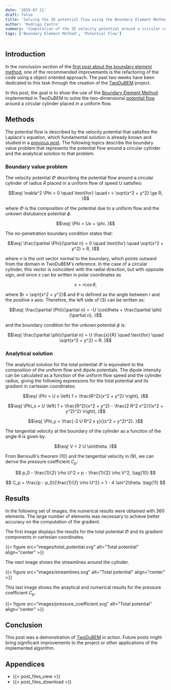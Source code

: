 ```yaml
---
date: '2025-07-11'
draft: false
title: 'Solving the 2D potential flow using the Boundary Element Method'
author: 'Rodrigo Castro'
summary: 'Computation of the 2D velocity potential around a circular cylinder using the Boundary Element Method.'
tags: ['Boundary Element Method', 'Potential Flow']
---
```


## Introduction
In the conclusion section of the [first post about the boundary element method][bem_python], one of the recommended improvements is the refactoring of the code using a object oriented approach. The past two weeks have been dedicated to this task through the creation of the [TwoDuBEM] project.

In this post, the goal is to show the use of the [Boundary Element Method][bem] implemented in TwoDuBEM to solve the two-dimensional [potential flow][potflow] around a circular cylinder placed in a uniform flow.

## Methods
The potential flow is described by the velocity potential that satisfies the Laplace's equation, which fundamental solution is already known and studied in a [previous post][2d_incoef]. The following topics describe the boundary value problem that represents the potential flow around a circular cylinder and the analytical solution to that problem.

### Boundary value problem
The velocity potential $\Phi$ describing the potential flow around a circular cylinder of radius $R$ placed in a uniform flow of speed $U$ satisfies:

$$\eq{
\nabla^2 \Phi = 0 \quad \text{for} \quad r = \sqrt{x^2 + y^2} \ge R,
}$$

where $\Phi$ is the composition of the potential due to a uniform flow and the unkown distubance potential $\phi$.

$$\eq{
\Phi = Ux + \phi.
}$$

The no-penetration boundary condition states that:

$$\eq{
\frac{\partial \Phi}{\partial n} = 0 \quad \text{for} \quad \sqrt{x^2 + y^2} = R,
}$$

where $n$ is the unit vector normal to the boundary, which points outward from the domain in TwoDuBEM's reference. In the case of a circular cylinder, this vector is coincident with the radial direction, but with opposite sign, and since $x$ can be written in polar coordinates as

$$ x = r \cos\theta, $$

where $r = \sqrt{x^2 + y^2}$ and $\theta$ is defined as the angle between $r$ and the positive $x$ axis. Therefore, the left side of $(3)$ can be written as:

$$\eq{
\frac{\partial \Phi}{\partial n} = -U \cos\theta + \frac{\partial \phi}{\partial n},
}$$

and the boundary condition for the unkown potential $\phi$ is:

$$\eq{
\frac{\partial \phi}{\partial n} = U \frac{x}{R} \quad \text{for} \quad \sqrt{x^2 + y^2} = R.
}$$

### Analytical solution

The analytical solution for the total potential $\Phi$ is equivalent to the composition of the uniform flow and dipole potentials. The dipole intensity can be calculated as a function of the uniform flow speed and the cylinder radius, giving the following expressions for the total potential and its gradient in cartesian coordinates:

$$\eq{
\Phi = U x \left( 1 + \frac{R^2}{x^2 + y^2} \right),
}$$

$$\eq{
\Phi_x = U \left( 1 + \frac{R^2}{x^2 + y^2} - \frac{2 R^2 x^2}{(x^2 + y^2)^2} \right),
}$$

$$\eq{
\Phi_y = \frac{-2 U R^2 x y}{(x^2 + y^2)^2}.
}$$

The tangential velocity at the boundary of the cylinder as a function of the angle $\theta$ is given by:

$$\eq{
V = 2 U \sin\theta.
}$$

From Bernoulli's theorem $(10)$ and the tangential velocity in $(9)$, we can derive the pressure coefficient $C_p$:

$$ p_0 - \frac{1}{2} \rho U^2 = p - \frac{1}{2} \rho V^2, \tag{10} $$

$$ C_p = \frac{p - p_0}{\frac{1}{2} \rho U^2} = 1 - 4 \sin^2\theta. \tag{11} $$


## Results
In the following set of images, the numerical results were obtained with 360 elements. The large number of elements was necessary to achieve better accuracy on the computation of the gradient.

The first image displays the results for the total potential $\Phi$ and its gradient components in cartesian coordinates.

{{< figure src="images/total_potential.svg" alt="Total potential" align="center" >}}

The next image shows the streamlines around the cylinder.

{{< figure src="images/streamlines.svg" alt="Total potential" align="center" >}}

This last image shows the anaytical and numerical results for the pressure coefficient $C_p$.

{{< figure src="images/pressure_coefficient.svg" alt="Total potential" align="center" >}}

## Conclusion
This post was a demonstration of [TwoDuBEM] in action. Future posts might bring significant improvements to the project or other applications of the implemented algorithm.

## Appendices
* {{< post_files_view >}}
* {{< post_files_download >}}

<!--Links-->
[bem_python]: ../2_bem_python/
[2d_incoef]: ../3_2d_constant_boundary_element/
[twodubem]: https://github.com/rodpcastro/twodubem
[bem]: https://en.wikipedia.org/wiki/Boundary_element_method 
[potflow]: https://en.wikipedia.org/wiki/Potential_flow
